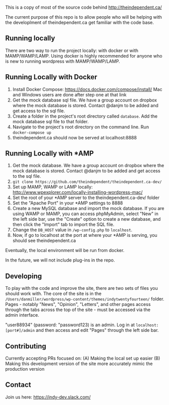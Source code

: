 This is a copy of most of the source code behind http://theindependent.ca/

The current purpose of this repo is to allow people who will be helping with the developlment of theindependent.ca get familiar with the code base.

## Running locally

There are two way to run the project locally: with docker or with MAMP/WAMP/LAMP. Using docker is highly recommended for anyone who is new to running wordpress with MAMP/WAMP/LAMP.

## Running Locally with Docker

1. Install Docker Compose: https://docs.docker.com/compose/install/ Mac and Windows users are done after step one at that link
2. Get the mock database sql file. We have a group account on dropbox where the mock database is stored. Contact @danjm to be added and get access to the sql file.
3. Create a folder in the project's root directory called `database`. Add the mock database sql file to that folder.
4. Navigate to the project's root directory on the command line. Run `docker-compose up`
5. theindependent.ca should now be served at localhost:8888

## Running Locally with *AMP

1. Get the mock database. We have a group account on dropbox where the mock database is stored. Contact @danjm to be added and get access to the sql file.
2. `git clone https://github.com/theindependent/theindependent.ca-dev/`
3. Set up MAMP, WAMP or LAMP locally: http://www.wpexplorer.com/locally-installing-wordpress-mac/
4. Set the root of your *AMP server to the theindependent.ca-dev/ folder
5. Set the "Apache Port" in your *AMP settings to 8888
6. Create a new MySQL database and import the mock database. If you are using WAMP or MAMP, you can access phpMyAdmin, select "New" in the left side bar, use the "Create" option to create a new database, and then click the "Import" tab to import the SQL file.
7. Change the `DB_HOST` value in `/wp-config.php` to `localhost`.
8. Now, if go to localhost at the port at where your *AMP is serving, you should see theindependent.ca

Eventually, the local environment will be run from docker.

In the future, we will not include plug-ins in the repo.

## Developing

To play with the code and improve the site, there are two sets of files you should work with. The core of the site is in the `/Users/danmiller/wordpress/wp-content/themes/indytwentyfourteen/` folder. Pages - notably "News", "Opinion", "Letters", and other pages access through the tabs across the top of the site - must be accessed via the admin interface.

"user88934" (password: "password123) is an admin. Log in at `localhost:[port#]/admin` and then access and edit "Pages" through the left side bar.

## Contributing

Currently accepting PRs focused on:
(A) Making the local set up easier
(B) Making this development version of the site more accurately mimic the production version

## Contact

Join us here: https://indy-dev.slack.com/


